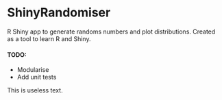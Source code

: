 # ShinyRandomiser
R Shiny app to generate randoms numbers and plot distributions. Created as a tool to learn R and Shiny.

#### TODO:
- Modularise
- Add unit tests

This is useless text.
